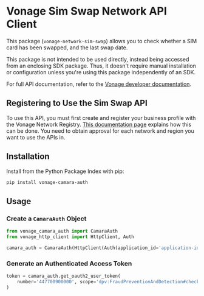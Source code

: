 # Vonage Sim Swap Network API Client

This package (`vonage-network-sim-swap`) allows you to check whether a SIM card has been swapped, and the last swap date.

This package is not intended to be used directly, instead being accessed from an enclosing SDK package. Thus, it doesn't require manual installation or configuration unless you're using this package independently of an SDK.

For full API documentation, refer to the [Vonage developer documentation](https://developer.vonage.com).

## Registering to Use the Sim Swap API

To use this API, you must first create and register your business profile with the Vonage Network Registry. [This documentation page](https://developer.vonage.com/en/getting-started-network/registration) explains how this can be done. You need to obtain approval for each network and region you want to use the APIs in.

## Installation

Install from the Python Package Index with pip:

```bash
pip install vonage-camara-auth
```

## Usage

### Create a `CamaraAuth` Object

```python
from vonage_camara_auth import CamaraAuth
from vonage_http_client import HttpClient, Auth

camara_auth = CamaraAuth(HttpClient(Auth(application_id='application-id', private_key='private-key')))
```

### Generate an Authenticated Access Token

```python
token = camara_auth.get_oauth2_user_token(
    number='447700900000', scope='dpv:FraudPreventionAndDetection#check-sim-swap'
)
```
